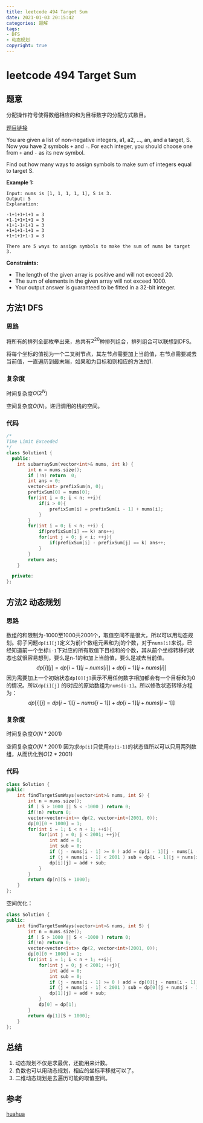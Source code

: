 ```yaml
---
title: leetcode 494 Target Sum
date: 2021-01-03 20:15:42
categories: 题解
tags:
- DFS
- 动态规划
copyright: true
---
```


# leetcode 494 Target Sum

## 题意

分配操作符号使得数组相应的和为目标数字的分配方式数目。

[题目链接](https://leetcode.com/problems/target-sum/)

You are given a list of non-negative integers, a1, a2, ..., an, and a target, S. Now you have 2 symbols `+` and `-`. For each integer, you should choose one from `+` and `-` as its new symbol.

Find out how many ways to assign symbols to make sum of integers equal to target S.

**Example 1:**

```
Input: nums is [1, 1, 1, 1, 1], S is 3. 
Output: 5
Explanation: 

-1+1+1+1+1 = 3
+1-1+1+1+1 = 3
+1+1-1+1+1 = 3
+1+1+1-1+1 = 3
+1+1+1+1-1 = 3

There are 5 ways to assign symbols to make the sum of nums be target 3.
```

 

**Constraints:**

- The length of the given array is positive and will not exceed 20.
- The sum of elements in the given array will not exceed 1000.
- Your output answer is guaranteed to be fitted in a 32-bit integer.

## 方法1 DFS

### 思路

将所有的排列全部枚举出来，总共有$2^{20}$种排列组合，排列组合可以联想到DFS。

将每个坐标的值视为一个二叉树节点，其左节点需要加上当前值，右节点需要减去当前值，一直遍历到最末端，如果和为目标和则相应的方法加1.

### 复杂度

时间复杂度$O(2^N)$

空间复杂度$O(N)$。递归调用的栈的空间。

### 代码

```cc
/*
Time Limit Exceeded
*/
class Solution1 {
  public:
    int subarraySum(vector<int>& nums, int k) {
        int n = nums.size();
        if (!n) return  0;
        int ans = 0;
        vector<int> prefixSum(n, 0);
        prefixSum[0] = nums[0];
        for(int i = 0; i < n; ++i){
            if(i > 0){
                prefixSum[i] = prefixSum[i - 1] + nums[i];
            }            
        }
        for(int i = 0; i < n; ++i) {
            if(prefixSum[i] == k) ans++;
            for(int j = 0; j < i; ++j){
                if(prefixSum[i] - prefixSum[j] == k) ans++;
            }
        }
        return ans;
    }

  private:
};
```

## 方法2 动态规划

### 思路

数组的和限制为-1000至1000共2001个，取值空间不是很大，所以可以用动态规划。将子问题`dp[i][j]`定义为前i个数组元素和为j的个数，对于`nums[i]`来说，已经知道前一个坐标`i-1`下对应的所有取值下目标和的个数，其从前个坐标转移的状态也就很容易想到，要么是n-1的和加上当前值，要么是减去当前值。
$$
dp[i][j] = dp[i-1][j - nums[i]] + dp[i - 1][j + nums[i]]
$$
因为需要加上一个初始状态`dp[0][j]`表示不用任何数字相加都会有一个目标和为0的情况。所以`dp[i][j]` 的i对应的原始数组为`nums[i-1]`。所以修改状态转移方程为：
$$
dp[i][j] = dp[i-1][j - nums[i - 1]] + dp[i - 1][j + nums[i - 1]]
$$

### 复杂度

时间复杂度$O(N*2001)$

空间复杂度$O(N*2001)$ 因为求`dp[i]`只使用`dp[i-1]`的状态值所以可以只用两列数组，从而优化到$O(2*2001)$

### 代码

```cc
class Solution {
public:
    int findTargetSumWays(vector<int>& nums, int S) {
        int n = nums.size();
		if ( S > 1000 || S < -1000 ) return 0;
		if(!n) return 0;
		vector<vector<int>> dp(2, vector<int>(2001, 0));
		dp[0][0 + 1000] = 1;
		for(int i = 1; i < n + 1; ++i){
			for(int j = 0; j < 2001; ++j){	
				int add = 0;
				int sub = 0;
				if (j - nums[i - 1] >= 0 ) add = dp[i - 1][j - nums[i - 1]];
				if (j + nums[i - 1] < 2001 ) sub = dp[i - 1][j + nums[i - 1]];
				dp[i][j] = add + sub;
			}
		}
		return dp[n][S + 1000];
    }
};
```

空间优化：

```cc
class Solution {
public:
    int findTargetSumWays(vector<int>& nums, int S) {
        int n = nums.size();
		if ( S > 1000 || S < -1000 ) return 0;
		if(!n) return 0;
		vector<vector<int>> dp(2, vector<int>(2001, 0));
		dp[0][0 + 1000] = 1;
		for(int i = 1; i < n + 1; ++i){
			for(int j = 0; j < 2001; ++j){	
				int add = 0;
				int sub = 0;
				if (j - nums[i - 1] >= 0 ) add = dp[0][j - nums[i - 1]];
				if (j + nums[i - 1] < 2001 ) sub = dp[0][j + nums[i - 1]];
				dp[1][j] = add + sub;
			}
			dp[0] = dp[1];
		}
		return dp[1][S + 1000];
    }
};
```

## 总结

1. 动态规划不仅是求最优，还能用来计数。
2. 负数也可以用动态规划，相应的坐标平移就可以了。
3. 二维动态规划是去遍历可能的取值空间。

## 参考

[huahua](https://www.bilibili.com/video/av31501561)